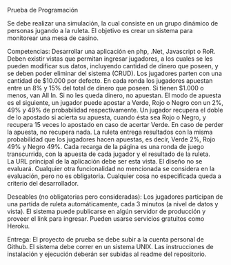 Prueba de Programación  

Se debe realizar una simulación, la cual consiste en un grupo dinámico de personas jugando a la ruleta. El objetivo es crear un sistema para monitorear una mesa de casino. 

Competencias:
Desarrollar una aplicación en php, .Net, Javascript o RoR. 
Deben existir vistas que permitan ingresar jugadores, a los cuales se les pueden modificar sus datos, incluyendo cantidad de dinero que poseen, y se deben poder eliminar del sistema (CRUD).
Los jugadores parten con una cantidad de $10.000 por defecto. 
En cada ronda los jugadores apuestan entre un 8% y 15% del total de dinero que poseen. Si tienen $1.000 o menos, van All In. Si no les queda dinero, no apuestan. 
El modo de apuesta es el siguiente, un jugador puede apostar a Verde, Rojo o Negro con un 2%, 49% y 49% de probabilidad respectivamente. 
Un jugador recupera el doble de lo apostado si acierta su apuesta, cuando ésta sea Rojo o Negro, y recupera 15 veces lo apostado en caso de acertar Verde. En caso de perder la apuesta, no recupera nada. 
La ruleta entrega resultados con la misma probabilidad que los jugadores hacen apuestas, es decir, Verde 2%, Rojo 49% y Negro 49%.
Cada recarga de la página es una ronda de juego transcurrida, con la apuesta de cada jugador y el resultado de la ruleta.  
La URL principal de la aplicación debe ser esta vista. 
El diseño no se evaluará. 
Cualquier otra funcionalidad no mencionada se considera en la evaluación, pero no es obligatoria. 
Cualquier cosa no especificada queda a criterio del desarrollador.  

Deseables (no obligatorias pero consideradas):
Los jugadores participan de una partida de ruleta automáticamente, cada 3 minutos (a nivel de datos y vista).
El sistema puede publicarse en algún servidor de producción y proveer el link para ingresar. Pueden usarse servicios gratuitos como Heroku.  

Entrega:
El proyecto de prueba se debe subir a la cuenta personal de Github.
El sistema debe correr en un sistema UNIX. Las instrucciones de instalación y ejecución deberán ser subidas al readme del repositorio.
